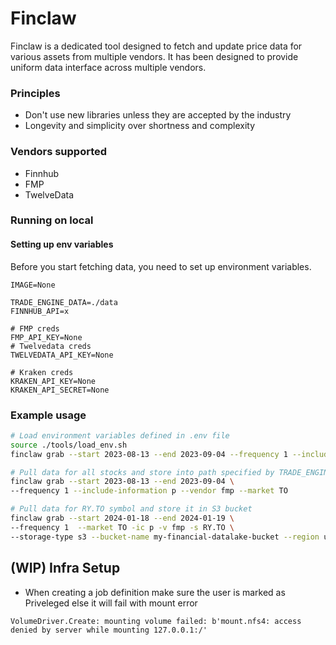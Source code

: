 # Finclaw

Finclaw is a dedicated tool designed to fetch and
update price data for various assets from multiple vendors.
It has been designed to provide uniform data interface across multiple vendors.

### Principles
- Don't use new libraries unless they are accepted by the industry
- Longevity and simplicity over shortness and complexity

### Vendors supported

- Finnhub
- FMP
- TwelveData


### Running on local
#### Setting up env variables
Before you start fetching data, you need to set up environment variables.

```text
IMAGE=None

TRADE_ENGINE_DATA=./data
FINNHUB_API=x

# FMP creds
FMP_API_KEY=None
# Twelvedata creds
TWELVEDATA_API_KEY=None

# Kraken creds
KRAKEN_API_KEY=None
KRAKEN_API_SECRET=None
```

### Example usage
```bash
# Load environment variables defined in .env file
source ./tools/load_env.sh
finclaw grab --start 2023-08-13 --end 2023-09-04 --frequency 1 --include-information p --vendor fmp --market TO
```

```bash
# Pull data for all stocks and store into path specified by TRADE_ENGINE_DATA variable
finclaw grab --start 2023-08-13 --end 2023-09-04 \
--frequency 1 --include-information p --vendor fmp --market TO
```

```bash
# Pull data for RY.TO symbol and store it in S3 bucket
finclaw grab --start 2024-01-18 --end 2024-01-19 \
--frequency 1  --market TO -ic p -v fmp -s RY.TO \
--storage-type s3 --bucket-name my-financial-datalake-bucket --region us-east-1
```

## (WIP) Infra Setup 
- When creating a job definition make sure the user is marked as Priveleged else it will fail with mount error
```text
VolumeDriver.Create: mounting volume failed: b'mount.nfs4: access denied by server while mounting 127.0.0.1:/'
```